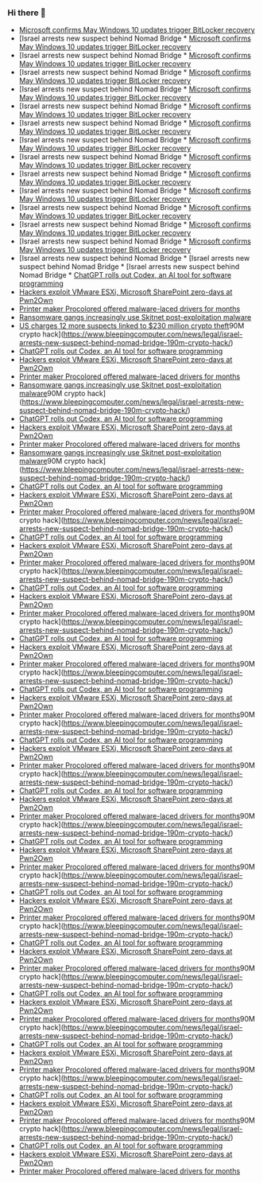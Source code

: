 ### Hi there 👋

<!--START_SECTION:feed-->
* [Microsoft confirms May Windows 10 updates trigger BitLocker recovery](https://www.bleepingcomputer.com/news/microsoft/microsoft-confirms-may-windows-10-updates-trigger-bitlocker-recovery/)
* [Israel arrests new suspect behind Nomad Bridge * [Microsoft confirms May Windows 10 updates trigger BitLocker recovery](https://www.bleepingcomputer.com/news/microsoft/microsoft-confirms-may-windows-10-updates-trigger-bitlocker-recovery/)
* [Israel arrests new suspect behind Nomad Bridge * [Microsoft confirms May Windows 10 updates trigger BitLocker recovery](https://www.bleepingcomputer.com/news/microsoft/microsoft-confirms-may-windows-10-updates-trigger-bitlocker-recovery/)
* [Israel arrests new suspect behind Nomad Bridge * [Microsoft confirms May Windows 10 updates trigger BitLocker recovery](https://www.bleepingcomputer.com/news/microsoft/microsoft-confirms-may-windows-10-updates-trigger-bitlocker-recovery/)
* [Israel arrests new suspect behind Nomad Bridge * [Microsoft confirms May Windows 10 updates trigger BitLocker recovery](https://www.bleepingcomputer.com/news/microsoft/microsoft-confirms-may-windows-10-updates-trigger-bitlocker-recovery/)
* [Israel arrests new suspect behind Nomad Bridge * [Microsoft confirms May Windows 10 updates trigger BitLocker recovery](https://www.bleepingcomputer.com/news/microsoft/microsoft-confirms-may-windows-10-updates-trigger-bitlocker-recovery/)
* [Israel arrests new suspect behind Nomad Bridge * [Microsoft confirms May Windows 10 updates trigger BitLocker recovery](https://www.bleepingcomputer.com/news/microsoft/microsoft-confirms-may-windows-10-updates-trigger-bitlocker-recovery/)
* [Israel arrests new suspect behind Nomad Bridge * [Microsoft confirms May Windows 10 updates trigger BitLocker recovery](https://www.bleepingcomputer.com/news/microsoft/microsoft-confirms-may-windows-10-updates-trigger-bitlocker-recovery/)
* [Israel arrests new suspect behind Nomad Bridge * [Microsoft confirms May Windows 10 updates trigger BitLocker recovery](https://www.bleepingcomputer.com/news/microsoft/microsoft-confirms-may-windows-10-updates-trigger-bitlocker-recovery/)
* [Israel arrests new suspect behind Nomad Bridge * [Microsoft confirms May Windows 10 updates trigger BitLocker recovery](https://www.bleepingcomputer.com/news/microsoft/microsoft-confirms-may-windows-10-updates-trigger-bitlocker-recovery/)
* [Israel arrests new suspect behind Nomad Bridge * [Microsoft confirms May Windows 10 updates trigger BitLocker recovery](https://www.bleepingcomputer.com/news/microsoft/microsoft-confirms-may-windows-10-updates-trigger-bitlocker-recovery/)
* [Israel arrests new suspect behind Nomad Bridge * [Microsoft confirms May Windows 10 updates trigger BitLocker recovery](https://www.bleepingcomputer.com/news/microsoft/microsoft-confirms-may-windows-10-updates-trigger-bitlocker-recovery/)
* [Israel arrests new suspect behind Nomad Bridge * [Microsoft confirms May Windows 10 updates trigger BitLocker recovery](https://www.bleepingcomputer.com/news/microsoft/microsoft-confirms-may-windows-10-updates-trigger-bitlocker-recovery/)
* [Israel arrests new suspect behind Nomad Bridge * [Microsoft confirms May Windows 10 updates trigger BitLocker recovery](https://www.bleepingcomputer.com/news/microsoft/microsoft-confirms-may-windows-10-updates-trigger-bitlocker-recovery/)
* [Israel arrests new suspect behind Nomad Bridge * [Israel arrests new suspect behind Nomad Bridge * [Israel arrests new suspect behind Nomad Bridge * [ChatGPT rolls out Codex, an AI tool for software programming](https://www.bleepingcomputer.com/news/artificial-intelligence/chatgpt-rolls-out-codex-an-ai-tool-for-software-programming/)
* [Hackers exploit VMware ESXi, Microsoft SharePoint zero-days at Pwn2Own](https://www.bleepingcomputer.com/news/security/hackers-exploit-vmware-esxi-microsoft-sharepoint-zero-days-at-pwn2own/)
* [Printer maker Procolored offered malware-laced drivers for months](https://www.bleepingcomputer.com/news/security/printer-maker-procolored-offered-malware-laced-drivers-for-months/)
* [Ransomware gangs increasingly use Skitnet post-exploitation malware](https://www.bleepingcomputer.com/news/security/ransomware-gangs-increasingly-use-skitnet-post-exploitation-malware/)
* [US charges 12 more suspects linked to $230 million crypto theft](https://www.bleepingcomputer.com/news/security/us-charges-12-more-suspects-linked-to-230-million-crypto-theft/)90M crypto hack](https://www.bleepingcomputer.com/news/legal/israel-arrests-new-suspect-behind-nomad-bridge-190m-crypto-hack/)
* [ChatGPT rolls out Codex, an AI tool for software programming](https://www.bleepingcomputer.com/news/artificial-intelligence/chatgpt-rolls-out-codex-an-ai-tool-for-software-programming/)
* [Hackers exploit VMware ESXi, Microsoft SharePoint zero-days at Pwn2Own](https://www.bleepingcomputer.com/news/security/hackers-exploit-vmware-esxi-microsoft-sharepoint-zero-days-at-pwn2own/)
* [Printer maker Procolored offered malware-laced drivers for months](https://www.bleepingcomputer.com/news/security/printer-maker-procolored-offered-malware-laced-drivers-for-months/)
* [Ransomware gangs increasingly use Skitnet post-exploitation malware](https://www.bleepingcomputer.com/news/security/ransomware-gangs-increasingly-use-skitnet-post-exploitation-malware/)90M crypto hack](https://www.bleepingcomputer.com/news/legal/israel-arrests-new-suspect-behind-nomad-bridge-190m-crypto-hack/)
* [ChatGPT rolls out Codex, an AI tool for software programming](https://www.bleepingcomputer.com/news/artificial-intelligence/chatgpt-rolls-out-codex-an-ai-tool-for-software-programming/)
* [Hackers exploit VMware ESXi, Microsoft SharePoint zero-days at Pwn2Own](https://www.bleepingcomputer.com/news/security/hackers-exploit-vmware-esxi-microsoft-sharepoint-zero-days-at-pwn2own/)
* [Printer maker Procolored offered malware-laced drivers for months](https://www.bleepingcomputer.com/news/security/printer-maker-procolored-offered-malware-laced-drivers-for-months/)
* [Ransomware gangs increasingly use Skitnet post-exploitation malware](https://www.bleepingcomputer.com/news/security/ransomware-gangs-increasingly-use-skitnet-post-exploitation-malware/)90M crypto hack](https://www.bleepingcomputer.com/news/legal/israel-arrests-new-suspect-behind-nomad-bridge-190m-crypto-hack/)
* [ChatGPT rolls out Codex, an AI tool for software programming](https://www.bleepingcomputer.com/news/artificial-intelligence/chatgpt-rolls-out-codex-an-ai-tool-for-software-programming/)
* [Hackers exploit VMware ESXi, Microsoft SharePoint zero-days at Pwn2Own](https://www.bleepingcomputer.com/news/security/hackers-exploit-vmware-esxi-microsoft-sharepoint-zero-days-at-pwn2own/)
* [Printer maker Procolored offered malware-laced drivers for months](https://www.bleepingcomputer.com/news/security/printer-maker-procolored-offered-malware-laced-drivers-for-months/)90M crypto hack](https://www.bleepingcomputer.com/news/legal/israel-arrests-new-suspect-behind-nomad-bridge-190m-crypto-hack/)
* [ChatGPT rolls out Codex, an AI tool for software programming](https://www.bleepingcomputer.com/news/artificial-intelligence/chatgpt-rolls-out-codex-an-ai-tool-for-software-programming/)
* [Hackers exploit VMware ESXi, Microsoft SharePoint zero-days at Pwn2Own](https://www.bleepingcomputer.com/news/security/hackers-exploit-vmware-esxi-microsoft-sharepoint-zero-days-at-pwn2own/)
* [Printer maker Procolored offered malware-laced drivers for months](https://www.bleepingcomputer.com/news/security/printer-maker-procolored-offered-malware-laced-drivers-for-months/)90M crypto hack](https://www.bleepingcomputer.com/news/legal/israel-arrests-new-suspect-behind-nomad-bridge-190m-crypto-hack/)
* [ChatGPT rolls out Codex, an AI tool for software programming](https://www.bleepingcomputer.com/news/artificial-intelligence/chatgpt-rolls-out-codex-an-ai-tool-for-software-programming/)
* [Hackers exploit VMware ESXi, Microsoft SharePoint zero-days at Pwn2Own](https://www.bleepingcomputer.com/news/security/hackers-exploit-vmware-esxi-microsoft-sharepoint-zero-days-at-pwn2own/)
* [Printer maker Procolored offered malware-laced drivers for months](https://www.bleepingcomputer.com/news/security/printer-maker-procolored-offered-malware-laced-drivers-for-months/)90M crypto hack](https://www.bleepingcomputer.com/news/legal/israel-arrests-new-suspect-behind-nomad-bridge-190m-crypto-hack/)
* [ChatGPT rolls out Codex, an AI tool for software programming](https://www.bleepingcomputer.com/news/artificial-intelligence/chatgpt-rolls-out-codex-an-ai-tool-for-software-programming/)
* [Hackers exploit VMware ESXi, Microsoft SharePoint zero-days at Pwn2Own](https://www.bleepingcomputer.com/news/security/hackers-exploit-vmware-esxi-microsoft-sharepoint-zero-days-at-pwn2own/)
* [Printer maker Procolored offered malware-laced drivers for months](https://www.bleepingcomputer.com/news/security/printer-maker-procolored-offered-malware-laced-drivers-for-months/)90M crypto hack](https://www.bleepingcomputer.com/news/legal/israel-arrests-new-suspect-behind-nomad-bridge-190m-crypto-hack/)
* [ChatGPT rolls out Codex, an AI tool for software programming](https://www.bleepingcomputer.com/news/artificial-intelligence/chatgpt-rolls-out-codex-an-ai-tool-for-software-programming/)
* [Hackers exploit VMware ESXi, Microsoft SharePoint zero-days at Pwn2Own](https://www.bleepingcomputer.com/news/security/hackers-exploit-vmware-esxi-microsoft-sharepoint-zero-days-at-pwn2own/)
* [Printer maker Procolored offered malware-laced drivers for months](https://www.bleepingcomputer.com/news/security/printer-maker-procolored-offered-malware-laced-drivers-for-months/)90M crypto hack](https://www.bleepingcomputer.com/news/legal/israel-arrests-new-suspect-behind-nomad-bridge-190m-crypto-hack/)
* [ChatGPT rolls out Codex, an AI tool for software programming](https://www.bleepingcomputer.com/news/artificial-intelligence/chatgpt-rolls-out-codex-an-ai-tool-for-software-programming/)
* [Hackers exploit VMware ESXi, Microsoft SharePoint zero-days at Pwn2Own](https://www.bleepingcomputer.com/news/security/hackers-exploit-vmware-esxi-microsoft-sharepoint-zero-days-at-pwn2own/)
* [Printer maker Procolored offered malware-laced drivers for months](https://www.bleepingcomputer.com/news/security/printer-maker-procolored-offered-malware-laced-drivers-for-months/)90M crypto hack](https://www.bleepingcomputer.com/news/legal/israel-arrests-new-suspect-behind-nomad-bridge-190m-crypto-hack/)
* [ChatGPT rolls out Codex, an AI tool for software programming](https://www.bleepingcomputer.com/news/artificial-intelligence/chatgpt-rolls-out-codex-an-ai-tool-for-software-programming/)
* [Hackers exploit VMware ESXi, Microsoft SharePoint zero-days at Pwn2Own](https://www.bleepingcomputer.com/news/security/hackers-exploit-vmware-esxi-microsoft-sharepoint-zero-days-at-pwn2own/)
* [Printer maker Procolored offered malware-laced drivers for months](https://www.bleepingcomputer.com/news/security/printer-maker-procolored-offered-malware-laced-drivers-for-months/)90M crypto hack](https://www.bleepingcomputer.com/news/legal/israel-arrests-new-suspect-behind-nomad-bridge-190m-crypto-hack/)
* [ChatGPT rolls out Codex, an AI tool for software programming](https://www.bleepingcomputer.com/news/artificial-intelligence/chatgpt-rolls-out-codex-an-ai-tool-for-software-programming/)
* [Hackers exploit VMware ESXi, Microsoft SharePoint zero-days at Pwn2Own](https://www.bleepingcomputer.com/news/security/hackers-exploit-vmware-esxi-microsoft-sharepoint-zero-days-at-pwn2own/)
* [Printer maker Procolored offered malware-laced drivers for months](https://www.bleepingcomputer.com/news/security/printer-maker-procolored-offered-malware-laced-drivers-for-months/)90M crypto hack](https://www.bleepingcomputer.com/news/legal/israel-arrests-new-suspect-behind-nomad-bridge-190m-crypto-hack/)
* [ChatGPT rolls out Codex, an AI tool for software programming](https://www.bleepingcomputer.com/news/artificial-intelligence/chatgpt-rolls-out-codex-an-ai-tool-for-software-programming/)
* [Hackers exploit VMware ESXi, Microsoft SharePoint zero-days at Pwn2Own](https://www.bleepingcomputer.com/news/security/hackers-exploit-vmware-esxi-microsoft-sharepoint-zero-days-at-pwn2own/)
* [Printer maker Procolored offered malware-laced drivers for months](https://www.bleepingcomputer.com/news/security/printer-maker-procolored-offered-malware-laced-drivers-for-months/)90M crypto hack](https://www.bleepingcomputer.com/news/legal/israel-arrests-new-suspect-behind-nomad-bridge-190m-crypto-hack/)
* [ChatGPT rolls out Codex, an AI tool for software programming](https://www.bleepingcomputer.com/news/artificial-intelligence/chatgpt-rolls-out-codex-an-ai-tool-for-software-programming/)
* [Hackers exploit VMware ESXi, Microsoft SharePoint zero-days at Pwn2Own](https://www.bleepingcomputer.com/news/security/hackers-exploit-vmware-esxi-microsoft-sharepoint-zero-days-at-pwn2own/)
* [Printer maker Procolored offered malware-laced drivers for months](https://www.bleepingcomputer.com/news/security/printer-maker-procolored-offered-malware-laced-drivers-for-months/)90M crypto hack](https://www.bleepingcomputer.com/news/legal/israel-arrests-new-suspect-behind-nomad-bridge-190m-crypto-hack/)
* [ChatGPT rolls out Codex, an AI tool for software programming](https://www.bleepingcomputer.com/news/artificial-intelligence/chatgpt-rolls-out-codex-an-ai-tool-for-software-programming/)
* [Hackers exploit VMware ESXi, Microsoft SharePoint zero-days at Pwn2Own](https://www.bleepingcomputer.com/news/security/hackers-exploit-vmware-esxi-microsoft-sharepoint-zero-days-at-pwn2own/)
* [Printer maker Procolored offered malware-laced drivers for months](https://www.bleepingcomputer.com/news/security/printer-maker-procolored-offered-malware-laced-drivers-for-months/)90M crypto hack](https://www.bleepingcomputer.com/news/legal/israel-arrests-new-suspect-behind-nomad-bridge-190m-crypto-hack/)
* [ChatGPT rolls out Codex, an AI tool for software programming](https://www.bleepingcomputer.com/news/artificial-intelligence/chatgpt-rolls-out-codex-an-ai-tool-for-software-programming/)
* [Hackers exploit VMware ESXi, Microsoft SharePoint zero-days at Pwn2Own](https://www.bleepingcomputer.com/news/security/hackers-exploit-vmware-esxi-microsoft-sharepoint-zero-days-at-pwn2own/)
* [Printer maker Procolored offered malware-laced drivers for months](https://www.bleepingcomputer.com/news/security/printer-maker-procolored-offered-malware-laced-drivers-for-months/)90M crypto hack](https://www.bleepingcomputer.com/news/legal/israel-arrests-new-suspect-behind-nomad-bridge-190m-crypto-hack/)
* [ChatGPT rolls out Codex, an AI tool for software programming](https://www.bleepingcomputer.com/news/artificial-intelligence/chatgpt-rolls-out-codex-an-ai-tool-for-software-programming/)
* [Hackers exploit VMware ESXi, Microsoft SharePoint zero-days at Pwn2Own](https://www.bleepingcomputer.com/news/security/hackers-exploit-vmware-esxi-microsoft-sharepoint-zero-days-at-pwn2own/)
* [Printer maker Procolored offered malware-laced drivers for months](https://www.bleepingcomputer.com/news/security/printer-maker-procolored-offered-malware-laced-drivers-for-months/)90M crypto hack](https://www.bleepingcomputer.com/news/legal/israel-arrests-new-suspect-behind-nomad-bridge-190m-crypto-hack/)
* [ChatGPT rolls out Codex, an AI tool for software programming](https://www.bleepingcomputer.com/news/artificial-intelligence/chatgpt-rolls-out-codex-an-ai-tool-for-software-programming/)
* [Hackers exploit VMware ESXi, Microsoft SharePoint zero-days at Pwn2Own](https://www.bleepingcomputer.com/news/security/hackers-exploit-vmware-esxi-microsoft-sharepoint-zero-days-at-pwn2own/)
* [Printer maker Procolored offered malware-laced drivers for months](https://www.bleepingcomputer.com/news/security/printer-maker-procolored-offered-malware-laced-drivers-for-months/)
<!--END_SECTION:feed-->

<!--
**frankenk/frankenk** is a ✨ _special_ ✨ repository because its `README.md` (this file) appears on your GitHub profile.

Here are some ideas to get you started:

- 🔭 I’m currently working on ...
- 🌱 I’m currently learning ...
- 👯 I’m looking to collaborate on ...
- 🤔 I’m looking for help with ...
- 💬 Ask me about ...
- 📫 How to reach me: ...
- 😄 Pronouns: ...
- ⚡ Fun fact: ...
-->



